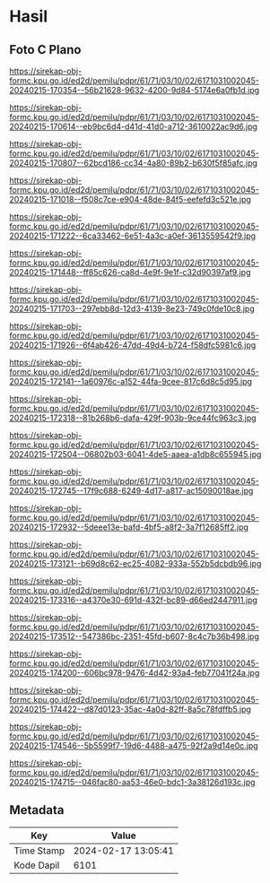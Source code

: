 # Hasil

## Foto C Plano

https://sirekap-obj-formc.kpu.go.id/ed2d/pemilu/pdpr/61/71/03/10/02/6171031002045-20240215-170354--56b21628-9632-4200-9d84-5174e6a0fb1d.jpg

https://sirekap-obj-formc.kpu.go.id/ed2d/pemilu/pdpr/61/71/03/10/02/6171031002045-20240215-170614--eb9bc6d4-d41d-41d0-a712-3610022ac9d6.jpg

https://sirekap-obj-formc.kpu.go.id/ed2d/pemilu/pdpr/61/71/03/10/02/6171031002045-20240215-170807--62bcd186-cc34-4a80-89b2-b630f5f85afc.jpg

https://sirekap-obj-formc.kpu.go.id/ed2d/pemilu/pdpr/61/71/03/10/02/6171031002045-20240215-171018--f508c7ce-e904-48de-84f5-eefefd3c521e.jpg

https://sirekap-obj-formc.kpu.go.id/ed2d/pemilu/pdpr/61/71/03/10/02/6171031002045-20240215-171222--6ca33462-6e51-4a3c-a0ef-3613559542f9.jpg

https://sirekap-obj-formc.kpu.go.id/ed2d/pemilu/pdpr/61/71/03/10/02/6171031002045-20240215-171448--ff85c626-ca8d-4e9f-9e1f-c32d90397af9.jpg

https://sirekap-obj-formc.kpu.go.id/ed2d/pemilu/pdpr/61/71/03/10/02/6171031002045-20240215-171703--297ebb8d-12d3-4139-8e23-749c0fde10c8.jpg

https://sirekap-obj-formc.kpu.go.id/ed2d/pemilu/pdpr/61/71/03/10/02/6171031002045-20240215-171926--6f4ab426-47dd-49d4-b724-f58dfc5981c6.jpg

https://sirekap-obj-formc.kpu.go.id/ed2d/pemilu/pdpr/61/71/03/10/02/6171031002045-20240215-172141--1a60976c-a152-44fa-9cee-817c6d8c5d95.jpg

https://sirekap-obj-formc.kpu.go.id/ed2d/pemilu/pdpr/61/71/03/10/02/6171031002045-20240215-172318--81b268b6-dafa-429f-903b-9ce44fc963c3.jpg

https://sirekap-obj-formc.kpu.go.id/ed2d/pemilu/pdpr/61/71/03/10/02/6171031002045-20240215-172504--06802b03-6041-4de5-aaea-a1db8c655945.jpg

https://sirekap-obj-formc.kpu.go.id/ed2d/pemilu/pdpr/61/71/03/10/02/6171031002045-20240215-172745--17f9c688-6249-4d17-a817-ac15090018ae.jpg

https://sirekap-obj-formc.kpu.go.id/ed2d/pemilu/pdpr/61/71/03/10/02/6171031002045-20240215-172932--5deee13e-bafd-4bf5-a8f2-3a7f12685ff2.jpg

https://sirekap-obj-formc.kpu.go.id/ed2d/pemilu/pdpr/61/71/03/10/02/6171031002045-20240215-173121--b69d8c62-ec25-4082-933a-552b5dcbdb96.jpg

https://sirekap-obj-formc.kpu.go.id/ed2d/pemilu/pdpr/61/71/03/10/02/6171031002045-20240215-173316--a4370e30-691d-432f-bc89-d66ed2447911.jpg

https://sirekap-obj-formc.kpu.go.id/ed2d/pemilu/pdpr/61/71/03/10/02/6171031002045-20240215-173512--547386bc-2351-45fd-b607-8c4c7b36b498.jpg

https://sirekap-obj-formc.kpu.go.id/ed2d/pemilu/pdpr/61/71/03/10/02/6171031002045-20240215-174200--606bc978-9476-4d42-93a4-feb77041f24a.jpg

https://sirekap-obj-formc.kpu.go.id/ed2d/pemilu/pdpr/61/71/03/10/02/6171031002045-20240215-174422--d87d0123-35ac-4a0d-82ff-8a5c78fdffb5.jpg

https://sirekap-obj-formc.kpu.go.id/ed2d/pemilu/pdpr/61/71/03/10/02/6171031002045-20240215-174546--5b5599f7-19d6-4488-a475-92f2a9d14e0c.jpg

https://sirekap-obj-formc.kpu.go.id/ed2d/pemilu/pdpr/61/71/03/10/02/6171031002045-20240215-174715--046fac80-aa53-46e0-bdc1-3a38126d193c.jpg


## Metadata

| Key        | Value               |
| ---------- | ------------------- |
| Time Stamp | 2024-02-17 13:05:41 |
| Kode Dapil | 6101                |



